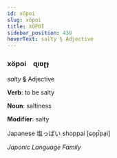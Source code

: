 ```yaml
---
id: xöpoi
slug: xöpoi
title: XÖPOİ
sidebar_position: 430
hoverText: salty § Adjective
---
```


### xöpoi&emsp;<span kind="abugida">ɋıʋɽɟ</span>

*salty* **§** Adjective

**Verb**: to be salty

**Noun**: saltiness

**Modifier**: salty

Japanese 塩っぱい shoppai [ɕo̞p̚pa̠i]

*Japonic Language Family*